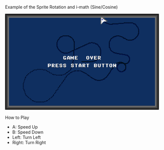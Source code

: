 Example of the Sprite Rotation and i-math (Sine/Cosine)

![screen.png](./screen.png)

How to Play

- A: Speed Up
- B: Speed Down
- Left: Turn Left
- Right: Turn Right
